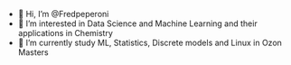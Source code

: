 - 👋 Hi, I’m @Fredpeperoni
- 👀 I’m interested in Data Science and Machine Learning and their applications in Chemistry
- 🌱 I’m currently study ML, Statistics, Discrete models and Linux in Ozon Masters 


<!---
Fredpeperoni/Fredpeperoni is a ✨ special ✨ repository because its `README.md` (this file) appears on your GitHub profile.
You can click the Preview link to take a look at your changes.
--->
